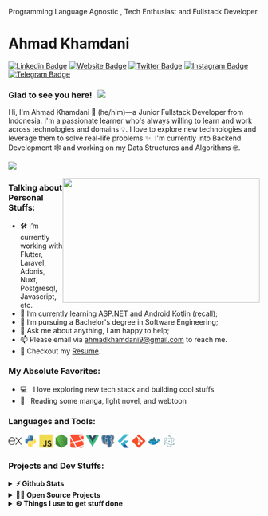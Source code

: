Programming Language Agnostic , Tech Enthusiast and Fullstack Developer.

# Ahmad Khamdani
[![Linkedin Badge](https://img.shields.io/badge/-LinkedIn-0e76a8?style=flat-square&logo=Linkedin&logoColor=white)](https://linkedin.com/in/rizalord)
[![Website Badge](https://img.shields.io/badge/Website-3b5998?style=flat-square&logo=google-chrome&logoColor=white)](https://rizalord.me/)
[![Twitter Badge](https://img.shields.io/badge/-Twitter-00acee?style=flat-square&logo=Twitter&logoColor=white)](https://twitter.com/rizalord_)
[![Instagram Badge](https://img.shields.io/badge/-Instagram-e4405f?style=flat-square&logo=Instagram&logoColor=white)](https://instagram.com/rizalord_/)
[![Telegram Badge](https://img.shields.io/badge/-Telegram-0088cc?style=flat-square&logo=Telegram&logoColor=white)](https://t.me/rizalord)

### Glad to see you here! &nbsp; ![](https://visitor-badge.glitch.me/badge?page_id=rizalord.rizalord&style=flat-square&color=0088cc)

Hi, I'm Ahmad Khamdani 👨 (he/him)—a Junior Fullstack Developer from Indonesia. I'm a passionate learner who's always willing to learn and work across technologies and domains 💡. I love to explore new technologies and leverage them to solve real-life problems ✨. I'm currently into Backend Development 🕸️ and working on my Data Structures and Algorithms 🤓.

[![](https://gitwar.herokuapp.com/badge?username=rizalord&label=Gitwar%20Profile%20Score&style=for-the-badge&color=0088cc)](https://gitwar.herokuapp.com/)

<img align="right" height="250" width="395" alt="" src="https://raw.githubusercontent.com/iampavangandhi/iampavangandhi/master/gifs/hello.gif" />

### Talking about Personal Stuffs:

- 🛠 I’m currently working with Flutter, Laravel, Adonis, Nuxt, <br /> Postgresql, Javascript, etc.
- 📖 I’m currently learning ASP.NET and Android Kotlin (recall);
- 💼 I’m pursuing a Bachelor's degree in Software Engineering;
- 💬 Ask me about anything, I am happy to help;
- 📫 Please email via ahmadkhamdani9@gmail.com to reach me.
- 📝 Checkout my [Resume](https://github.com/rizalord/rizalord/blob/master/resume.pdf).

### My Absolute Favorites:

- 💻 &nbsp; I love exploring new tech stack and building cool stuffs
- 📰 &nbsp; Reading some manga, light novel, and webtoon

### Languages and Tools:

<code><img height="27" src="https://raw.githubusercontent.com/devicons/devicon/master/icons/express/express-original.svg" alt="expressjs"></code>
<code><img height="27" src="https://raw.githubusercontent.com/devicons/devicon/master/icons/python/python-original.svg" alt="python"></code>
<code><img height="27" src="https://raw.githubusercontent.com/devicons/devicon/master/icons/javascript/javascript-original.svg" alt="javascript"></code>
<code><img height="27" src="https://raw.githubusercontent.com/devicons/devicon/master/icons/nodejs/nodejs-original.svg" alt="nodejs"></code>
<code><img height="27" src="https://raw.githubusercontent.com/devicons/devicon/master/icons/laravel/laravel-plain.svg" alt="laravel"></code>
<code><img height="27" src="https://raw.githubusercontent.com/devicons/devicon/master/icons/vuejs/vuejs-original.svg" alt="vue"></code>
<code><img height="27" src="https://raw.githubusercontent.com/devicons/devicon/master/icons/postgresql/postgresql-original.svg" alt="postgresql"></code>
<code><img height="27" src="https://raw.githubusercontent.com/devicons/devicon/master/icons/flutter/flutter-original.svg" alt="flutter"></code>
<code><img height="27" src="https://raw.githubusercontent.com/devicons/devicon/master/icons/git/git-original.svg" alt="git"></code>
<code><img height="27" src="https://raw.githubusercontent.com/devicons/devicon/master/icons/docker/docker-original.svg" alt="docker"></code>
<code><img height="27" src="https://raw.githubusercontent.com/devicons/devicon/master/icons/electron/electron-original.svg" alt="electron"></code>


### Projects and Dev Stuffs:

<details>	
  <summary><b>⚡ Github Stats</b></summary>

<img height="180em" src="https://github-readme-stats.vercel.app/api?username=rizalord&show_icons=true&hide_border=true" />
<img height="180em" src="https://github-readme-stats.vercel.app/api/top-langs/?username=rizalord&exclude_repo=KNN-Image-Classification&show_icons=true&hide_border=true&layout=compact&langs_count=8"/>
</details>

<details>
  <summary><b>🧑‍🚀 Open Source Projects</b></summary>

  <br />
  <table>
    <thead align="center">
      <tr border: none;>
        <td><b>💻 Projects</b></td>
        <td><b>🌟 Stars</b></td>
        <td><b>🍴 Forks</b></td>
        <td><b>🐛 Issues</b></td>
        <td><b>🔔 Pull Requests</b></td>
        <td><b>👨‍💻 Language</b></td>
      </tr>
    </thead>
    <tbody>
      <tr>
	      <td><a href="https://github.com/rizalord/portfolio-cms"><b>🚀 Portfolio CMS</b></a></td>
        <td><img alt="Stars" src="https://img.shields.io/github/stars/rizalord/portfolio-cms?style=flat-square&labelColor=343b41"/></td>
        <td><img alt="Forks" src="https://img.shields.io/github/forks/rizalord/portfolio-cms?style=flat-square&labelColor=343b41"/></td>
        <td><img alt="Issues" src="https://img.shields.io/github/issues/rizalord/portfolio-cms?style=flat-square"/></td>
        <td><img alt="Pull Requests" src="https://img.shields.io/github/issues-pr/rizalord/portfolio-cms?style=flat-square"/></td>
        <td><img alt="Language" src="https://img.shields.io/github/languages/top/rizalord/portfolio-cms?style=flat-square"/></td>
      </tr>
      <tr>
	      <td><a href="https://github.com/rizalord/samehadaku-api"><b>💸 Samehadaku API</b></a></td>
        <td><img alt="Stars" src="https://img.shields.io/github/stars/rizalord/samehadaku-api?style=flat-square&labelColor=343b41"/></td>
        <td><img alt="Forks" src="https://img.shields.io/github/forks/rizalord/samehadaku-api?style=flat-square&labelColor=343b41"/></td>
        <td><img alt="Issues" src="https://img.shields.io/github/issues/rizalord/samehadaku-api?style=flat-square"/></td>
        <td><img alt="Pull Requests" src="https://img.shields.io/github/issues-pr/rizalord/samehadaku-api?style=flat-square"/></td>
        <td><img alt="Language" src="https://img.shields.io/github/languages/top/rizalord/samehadaku-api?label=javascript&style=flat-square"/></td>
      </tr>
      <tr>
	      <td><a href="https://github.com/rizalord/komikcast-api"><b>💻 Komikcast API</b></a></td>
        <td><img alt="Stars" src="https://img.shields.io/github/stars/rizalord/komikcast-api?style=flat-square&labelColor=343b41"/></td>
        <td><img alt="Forks" src="https://img.shields.io/github/forks/rizalord/komikcast-api?style=flat-square&labelColor=343b41"/></td>
        <td><img alt="Issues" src="https://img.shields.io/github/issues/rizalord/komikcast-api?style=flat-square"/></td>
        <td><img alt="Pull Requests" src="https://img.shields.io/github/issues-pr/rizalord/komikcast-api?style=flat-square"/></td>
        <td><img alt="Language" src="https://img.shields.io/github/languages/top/rizalord/komikcast-api?style=flat-square"/></td> 
      </tr>
    </tbody>
  </table>
  <br />
</details>
 
<details>	
  <br />
  <summary><b>⚙️ Things I use to get stuff done</b></summary>
  	<ul>
  	    <li><b>OS:</b> Windows 10 Home</li>
	    <li><b>Laptop: </b> ASUS X441U (i3)</li>
  	    <li><b>Browser: </b> Chrome, Edge</li>
	    <li><b>Code Editor:</b> VSCode - The best editor out there</li>
	</ul>	
</details>

